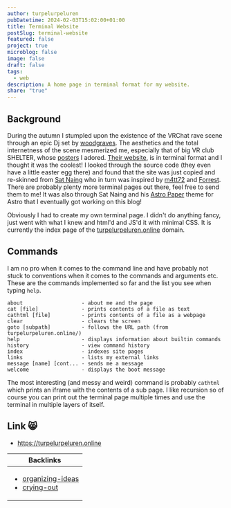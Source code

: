 ```yaml
---
author: turpelurpeluren
pubDatetime: 2024-02-03T15:02:00+01:00
title: Terminal Website
postSlug: terminal-website
featured: false
project: true
microblog: false
image: false
draft: false
tags:
  - web
description: A home page in terminal format for my website.
share: "true"
---
```


## Background
During the autumn I stumpled upon the existence of the VRChat rave scene through an epic Dj set by [woodgraves](https://www.youtube.com/watch?v=ycqykVmylKQ). The aesthetics and the total internetness of the scene mesmerized me, especially that of big VR club SHELTER, whose [posters](https://imgur.com/a/Fed0ln5) I adored. [Their website](https://sheltervr.club), is in terminal format and I thought it was the coolest! I looked through the source code (they even have a little easter egg there) and found that the site was just copied and re-skinned from [Sat Naing](https://terminal.satnaing.dev/) who in turn was inspired by [m4tt72](https://term.m4tt72.com/) and [Forrest](https://fkcodes.com/). There are probably plenty more terminal pages out there, feel free to send them to me! It was also through Sat Naing and his [Astro Paper](https://astro-paper.pages.dev/) theme for Astro that I eventually got working on this blog! 

Obviously I had to create my own terminal page. I didn't do anything fancy, just went with what I knew and html'd and JS'd it with minimal CSS. It is currently the index page of the [turpelurpeluren.online](/posts/turpelurpeluren-online) domain.
## Commands
I am no pro when it comes to the command line and have probably not stuck to conventions when it comes to the commands and arguments etc. These are the commands implemented so far and the list you see when typing `help`.

    about                   - about me and the page  
    cat [file]              - prints contents of a file as text  
    cathtml [file]          - prints contents of a file as a webpage  
    clear                   - clears the screen  
    goto [subpath]          - follows the URL path (from turpelurpeluren.online/)  
    help                    - displays information about builtin commands  
    history                 - view command history  
    index                   - indexes site pages  
    links                   - lists my external links  
    message [name] [cont... - sends me a message  
    welcome                 - displays the boot message

The most interesting (and messy and weird) command is probably `cathtml` which prints an iframe with the contents of a sub page. I like recursion so of course you can print out the terminal page multiple times and use the terminal in multiple layers of itself.

## Link 😸
- https://turpelurpeluren.online

| Backlinks                                                                                                       |
| --------------------------------------------------------------------------------------------------------------- |
| <ul><li>[organizing-ideas](/posts/organizing-ideas)</li><li>[crying-out](/posts/crying-out)</li></ul> |
